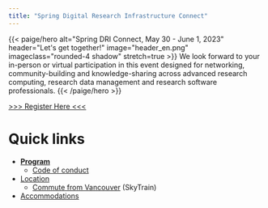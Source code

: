 ```yaml
---
title: "Spring Digital Research Infrastructure Connect"
---
```


{{< paige/hero
    alt="Spring DRI Connect, May 30 - June 1, 2023"
    header="Let's get together!"
    image="header_en.png"
    imageclass="rounded-4 shadow"
    stretch=true >}}
We look forward to your in-person or virtual participation in this event
designed for networking, community-building and knowledge-sharing across
advanced research computing,
research data management and
research software professionals.
{{< /paige/hero >}}

<p class="text-center">
  <a class="btn btn-primary btn-lg" href="https://www.eventbrite.ca/e/spring-dri-connect-rencontre-printaniere-sur-lirn-tickets-600841572317" role="button" aria-disabled="true">
    &gt;&gt;&gt; Register Here &lt;&lt;&lt;
  </a>
</p>

# Quick links

* [**Program**](/program/)
  * [Code of conduct](/code_of_conduct/)
* [Location](/attend/#location)
  * [Commute from Vancouver](/attend/#commute-from-vancouver)
    (SkyTrain)
* [Accommodations](/attend/#accommodations)
